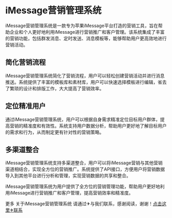 # iMessage营销管理系统

iMessage营销管理系统是一款专为苹果iMessage平台打造的营销工具，旨在帮助企业和个人更好地利用iMessage进行营销推广和客户管理。该系统集成了丰富的营销功能，包括群发消息、定时发送、消息模板等，能够帮助用户更高效地进行营销活动。

## 简化营销流程

iMessage营销管理系统简化了营销流程，用户可以轻松创建营销活动并进行消息推送。系统提供了丰富的模板库和素材库，用户可以快速选择模板进行编辑，省去了繁琐的设计和排版工作，大大提高了营销效率。

## 定位精准用户

通过iMessage营销管理系统，用户可以根据自身需求精准定位目标用户群体，提高营销的精准度和有效性。系统支持用户数据分析，帮助用户更好地了解目标用户的需求和行为，从而制定更有针对性的营销策略。

## 多渠道整合

iMessage营销管理系统支持多渠道整合，用户可以将iMessage营销与其他营销渠道相结合，实现全方位的营销推广。系统提供了API接口，方便用户将营销数据导入到其他平台进行分析和管理，实现营销数据的共享和整合。

iMessage营销管理系统为用户提供了全方位的营销管理功能，帮助用户更好地利用iMessage进行营销推广和客户管理，提高营销效率和精准度。

更多 关于iMessage营销管理系统 请通过✈与我们联系，感谢阅读，谢谢！[点击这里✈联系](https://t.me/LM999bot)